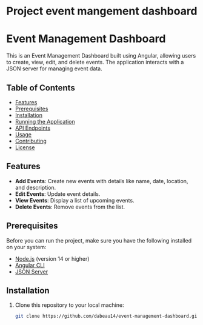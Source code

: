 # Project event mangement dashboard
# Event Management Dashboard

This is an Event Management Dashboard built using Angular, allowing users to create, view, edit, and delete events. The application interacts with a JSON server for managing event data.

## Table of Contents

- [Features](#features)
- [Prerequisites](#prerequisites)
- [Installation](#installation)
- [Running the Application](#running-the-application)
- [API Endpoints](#api-endpoints)
- [Usage](#usage)
- [Contributing](#contributing)
- [License](#license)

## Features

- **Add Events**: Create new events with details like name, date, location, and description.
- **Edit Events**: Update event details.
- **View Events**: Display a list of upcoming events.
- **Delete Events**: Remove events from the list.

## Prerequisites

Before you can run the project, make sure you have the following installed on your system:

- [Node.js](https://nodejs.org/en/) (version 14 or higher)
- [Angular CLI](https://angular.io/cli)
- [JSON Server](https://www.npmjs.com/package/json-server)

## Installation

1. Clone this repository to your local machine:

   ```bash
   git clone https://github.com/dabeau14/event-management-dashboard.git

 
